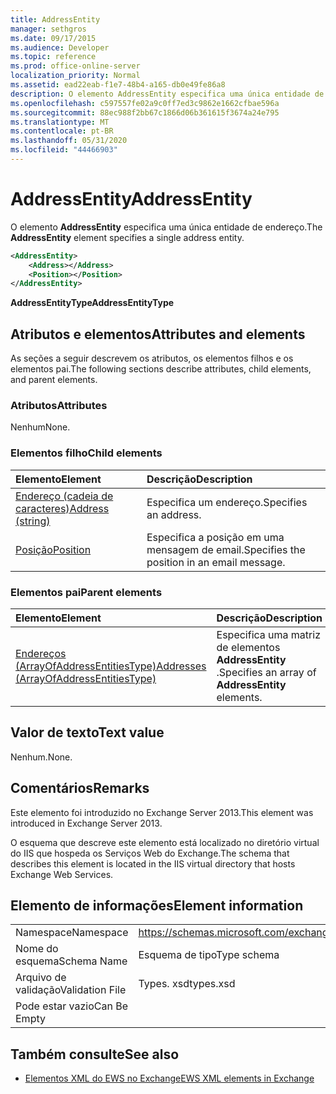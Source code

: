 ```yaml
---
title: AddressEntity
manager: sethgros
ms.date: 09/17/2015
ms.audience: Developer
ms.topic: reference
ms.prod: office-online-server
localization_priority: Normal
ms.assetid: ead22eab-f1e7-48b4-a165-db0e49fe86a8
description: O elemento AddressEntity especifica uma única entidade de endereço.
ms.openlocfilehash: c597557fe02a9c0ff7ed3c9862e1662cfbae596a
ms.sourcegitcommit: 88ec988f2bb67c1866d06b361615f3674a24e795
ms.translationtype: MT
ms.contentlocale: pt-BR
ms.lasthandoff: 05/31/2020
ms.locfileid: "44466903"
---
```

# <a name="addressentity"></a><span data-ttu-id="c3e18-103">AddressEntity</span><span class="sxs-lookup"><span data-stu-id="c3e18-103">AddressEntity</span></span>

<span data-ttu-id="c3e18-104">O elemento **AddressEntity** especifica uma única entidade de endereço.</span><span class="sxs-lookup"><span data-stu-id="c3e18-104">The **AddressEntity** element specifies a single address entity.</span></span> 
  
```XML
<AddressEntity>
    <Address></Address>
    <Position></Position>
</AddressEntity>
```

 <span data-ttu-id="c3e18-105">**AddressEntityType**</span><span class="sxs-lookup"><span data-stu-id="c3e18-105">**AddressEntityType**</span></span>
## <a name="attributes-and-elements"></a><span data-ttu-id="c3e18-106">Atributos e elementos</span><span class="sxs-lookup"><span data-stu-id="c3e18-106">Attributes and elements</span></span>

<span data-ttu-id="c3e18-107">As seções a seguir descrevem os atributos, os elementos filhos e os elementos pai.</span><span class="sxs-lookup"><span data-stu-id="c3e18-107">The following sections describe attributes, child elements, and parent elements.</span></span>
  
### <a name="attributes"></a><span data-ttu-id="c3e18-108">Atributos</span><span class="sxs-lookup"><span data-stu-id="c3e18-108">Attributes</span></span>

<span data-ttu-id="c3e18-109">Nenhum</span><span class="sxs-lookup"><span data-stu-id="c3e18-109">None.</span></span>
  
### <a name="child-elements"></a><span data-ttu-id="c3e18-110">Elementos filho</span><span class="sxs-lookup"><span data-stu-id="c3e18-110">Child elements</span></span>

|<span data-ttu-id="c3e18-111">**Elemento**</span><span class="sxs-lookup"><span data-stu-id="c3e18-111">**Element**</span></span>|<span data-ttu-id="c3e18-112">**Descrição**</span><span class="sxs-lookup"><span data-stu-id="c3e18-112">**Description**</span></span>|
|:-----|:-----|
|[<span data-ttu-id="c3e18-113">Endereço (cadeia de caracteres)</span><span class="sxs-lookup"><span data-stu-id="c3e18-113">Address (string)</span></span>](address-string.md) <br/> |<span data-ttu-id="c3e18-114">Especifica um endereço.</span><span class="sxs-lookup"><span data-stu-id="c3e18-114">Specifies an address.</span></span>  <br/> |
|[<span data-ttu-id="c3e18-115">Posição</span><span class="sxs-lookup"><span data-stu-id="c3e18-115">Position</span></span>](position.md) <br/> |<span data-ttu-id="c3e18-116">Especifica a posição em uma mensagem de email.</span><span class="sxs-lookup"><span data-stu-id="c3e18-116">Specifies the position in an email message.</span></span>  <br/> |
   
### <a name="parent-elements"></a><span data-ttu-id="c3e18-117">Elementos pai</span><span class="sxs-lookup"><span data-stu-id="c3e18-117">Parent elements</span></span>

|<span data-ttu-id="c3e18-118">**Elemento**</span><span class="sxs-lookup"><span data-stu-id="c3e18-118">**Element**</span></span>|<span data-ttu-id="c3e18-119">**Descrição**</span><span class="sxs-lookup"><span data-stu-id="c3e18-119">**Description**</span></span>|
|:-----|:-----|
|[<span data-ttu-id="c3e18-120">Endereços (ArrayOfAddressEntitiesType)</span><span class="sxs-lookup"><span data-stu-id="c3e18-120">Addresses (ArrayOfAddressEntitiesType)</span></span>](addresses-arrayofaddressentitiestype.md) <br/> |<span data-ttu-id="c3e18-121">Especifica uma matriz de elementos **AddressEntity** .</span><span class="sxs-lookup"><span data-stu-id="c3e18-121">Specifies an array of **AddressEntity** elements.</span></span>  <br/> |
   
## <a name="text-value"></a><span data-ttu-id="c3e18-122">Valor de texto</span><span class="sxs-lookup"><span data-stu-id="c3e18-122">Text value</span></span>

<span data-ttu-id="c3e18-123">Nenhum.</span><span class="sxs-lookup"><span data-stu-id="c3e18-123">None.</span></span>
  
## <a name="remarks"></a><span data-ttu-id="c3e18-124">Comentários</span><span class="sxs-lookup"><span data-stu-id="c3e18-124">Remarks</span></span>

<span data-ttu-id="c3e18-125">Este elemento foi introduzido no Exchange Server 2013.</span><span class="sxs-lookup"><span data-stu-id="c3e18-125">This element was introduced in Exchange Server 2013.</span></span>
  
<span data-ttu-id="c3e18-126">O esquema que descreve este elemento está localizado no diretório virtual do IIS que hospeda os Serviços Web do Exchange.</span><span class="sxs-lookup"><span data-stu-id="c3e18-126">The schema that describes this element is located in the IIS virtual directory that hosts Exchange Web Services.</span></span>
  
## <a name="element-information"></a><span data-ttu-id="c3e18-127">Elemento de informações</span><span class="sxs-lookup"><span data-stu-id="c3e18-127">Element information</span></span>

|||
|:-----|:-----|
|<span data-ttu-id="c3e18-128">Namespace</span><span class="sxs-lookup"><span data-stu-id="c3e18-128">Namespace</span></span>  <br/> |https://schemas.microsoft.com/exchange/services/2006/types  <br/> |
|<span data-ttu-id="c3e18-129">Nome do esquema</span><span class="sxs-lookup"><span data-stu-id="c3e18-129">Schema Name</span></span>  <br/> |<span data-ttu-id="c3e18-130">Esquema de tipo</span><span class="sxs-lookup"><span data-stu-id="c3e18-130">Type schema</span></span>  <br/> |
|<span data-ttu-id="c3e18-131">Arquivo de validação</span><span class="sxs-lookup"><span data-stu-id="c3e18-131">Validation File</span></span>  <br/> |<span data-ttu-id="c3e18-132">Types. xsd</span><span class="sxs-lookup"><span data-stu-id="c3e18-132">types.xsd</span></span>  <br/> |
|<span data-ttu-id="c3e18-133">Pode estar vazio</span><span class="sxs-lookup"><span data-stu-id="c3e18-133">Can Be Empty</span></span>  <br/> ||
   
## <a name="see-also"></a><span data-ttu-id="c3e18-134">Também consulte</span><span class="sxs-lookup"><span data-stu-id="c3e18-134">See also</span></span>

- [<span data-ttu-id="c3e18-135">Elementos XML do EWS no Exchange</span><span class="sxs-lookup"><span data-stu-id="c3e18-135">EWS XML elements in Exchange</span></span>](ews-xml-elements-in-exchange.md)

